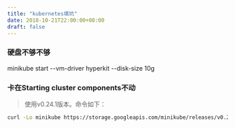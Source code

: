 ```yaml
---
title: "kubernetes填坑"
date: 2018-10-21T22:00:00+08:00
draft: false
---
```


### 硬盘不够不够
minikube start --vm-driver hyperkit --disk-size 10g

### 卡在Starting cluster components不动
>  使用v0.24.1版本。命令如下：

```bash
curl -Lo minikube https://storage.googleapis.com/minikube/releases/v0.24.1/minikube-darwin-amd64 && chmod +x minikube && sudo mv minikube /usr/local/bin/
```

